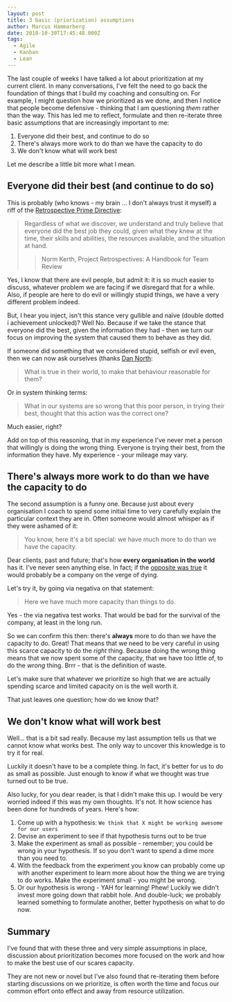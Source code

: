 ```yaml
---
layout: post
title: 3 basic (priorization) assumptions
author: Marcus Hammarberg
date: 2018-10-30T17:45:48.000Z
tags:
  - Agile
  - Kanban
  - Lean
---
```


The last couple of weeks I have talked a lot about prioritization at my current client. In many conversations, I've felt the need to go back the foundation of things that I build my coaching and consulting on. For example, I might question how we prioritized as we done, and then I notice that people become defensive - thinking that I am questioning *them* rather than the way.
This has led me to reflect, formulate and then re-iterate three basic assumptions that are increasingly important to me:

1. Everyone did their best, and continue to do so
2. There's always more work to do than we have the capacity to do
3. We don't know what will work best

Let me describe a little bit more what I mean.

<!-- excerpt-end -->

## Everyone did their best (and continue to do so)

This is probably (who knows - my brain ... I don't always trust it myself) a riff of the [Retrospective Prime Directive](http://retrospectivewiki.org/index.php?title=The_Prime_Directive):

>  Regardless of what we discover, we understand and truly believe that everyone did the best job they could, given what they knew at the time, their skills and abilities, the resources available, and the situation at hand.
>>Norm Kerth, Project Retrospectives: A Handbook for Team Review

Yes, I know that there are evil people, but admit it: it is so much easier to discuss, whatever problem we are facing if we disregard that for a while.
Also, if people are here to do evil or willingly stupid things, we have a very different problem indeed.

But, I hear you inject, isn't this stance very gullible and naïve (double dotted i achievement unlocked)?
Well No. Because if we take the stance that everyone did the best, given the information they had - then we turn our focus on improving the system that caused them to behave as they did.

If someone did something that we considered stupid, selfish or evil even, then we can now ask ourselves (thanks [Dan North](https://dannorth.net/):

> What is true in their world, to make that behaviour reasonable for them?

Or in system thinking terms:

> What in our systems are so wrong that this poor person, in trying their best, thought that this action was the correct one?

Much easier, right?

Add on top of this reasoning, that in my experience I've never met a person that willingly is doing the wrong thing. Everyone is trying their best, from the information they have. My experience - your mileage may vary.

## There's always more work to do than we have the capacity to do

The second assumption is a funny one. Because just about every organisation I coach to spend some initial time to very carefully explain the particular context they are in. Often someone would almost whisper as if they were ashamed of it:

> You know, here it's a bit special: we have much more to do than we have the capacity.

Dear clients, past and future; that's how **every organisation in the world** has it. I've never seen anything else. In fact; if the [opposite was true](http://www.marcusoft.net/2018/10/playing-with-names.html) it would probably be a company on the verge of dying.

Let's try it, by going via negativa on that statement:

> Here we have much more capacity than things to do.

Yes - the via negativa test works. That would be bad for the survival of the company, at least in the long run.

So we can confirm this then: there's **always** more to do than we have the capacity to do. Great! That means that we need to be very careful in using this scarce capacity to do the _right_ thing. Because doing the wrong thing means that we now spent some of the capacity, that we have too little of, to do the _wrong_ thing. Brrr - that is the definition of waste.

Let's make sure that whatever we prioritize so high that we are actually spending scarce and limited capacity on is the well worth it.

That just leaves one question; how do we know that?

## We don't know what will work best
Well... that is a bit sad really. Because my last assumption tells us that we cannot know what works best. The only way to uncover this knowledge is to try it for real.

Luckily it doesn't have to be a complete thing. In fact, it's better for us to do as small as possible. Just enough to know if what we thought was true turned out to be true.

Also lucky, for you dear reader, is that I didn't make this up. I would be very worried indeed if this was my own thoughts. It's not. It how science has been done for hundreds of years. Here's how:

1. Come up with a hypothesis: `We think that X might be working awesome for our users`
2. Devise an experiment to see if that hypothesis turns out to be true
3. Make the experiment as small as possible - remember; you could be wrong in your hypothesis. If so you don't want to spend a dime more than you need to.
4. With the feedback from the experiment you know can probably come up with another experiment to learn more about how the thing we are trying to do works. Make the experiment small - you might be wrong.
5. Or our hypothesis is wrong - YAH for learning! Phew! Luckily we didn't invest more going down that rabbit hole. And double-luck; we probably learned something to formulate another, better hypothesis on what to do now.

## Summary

I've found that with these three and very simple assumptions in place, discussion about prioritization becomes more focused on the work and how to make the best use of our scares capacity.

They are not new or novel but I've also found that re-iterating them before starting discussions on we prioritize, is often worth the time and focus our common effort onto effect and away from resource utilization.
